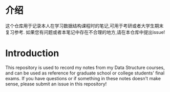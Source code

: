 # 介绍
这个仓库用于记录本人在学习数据结构课程时的笔记,可用于考研或者大学生期末复习参考.
如果您有问题或者本笔记中存在不合理的地方,请在本仓库中提出issue!
# Introduction
This repository is used to record my notes from my Data Structure courses, and can be used as reference for graduate school or college students' final exams.
If you have questions or if something in these notes doesn't make sense, please submit an issue in this repository!
